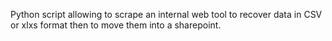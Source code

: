 Python script allowing to scrape an internal web tool to recover data in CSV or xlxs format then to move them into a sharepoint.
